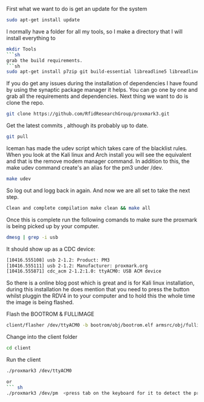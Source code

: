 
First what we want to do is get an update for the system
```sh
sudo apt-get install update
```
I normally have a folder for all my tools, so I make a directory that I will install everything to
```sh
mkdir Tools
```sh
grab the build requirements.
```sh
sudo apt-get install p7zip git build-essential libreadline5 libreadline-dev libusb-0.1-4 libusb-dev libqt4-dev perl pkg-config wget libncurses5-dev gcc-arm-none-eabi
```
If you do get any issues during the installation of dependencies I have found by using the synaptic package manager it helps. You can go one by one and grab all the requirements and dependencies. 
Next thing we want to do is clone the repo. 
```sh
git clone https://github.com/RfidResearchGroup/proxmark3.git
```
Get the latest commits , although its probably up to date.
```sh
git pull
```
Iceman has made the udev script which takes care of the blacklist rules. 
When you look at the Kali linux and Arch install you will see the equivalent and that is the remove modem manager command. 
In addition to this, the make udev command create's an alias for the pm3 under /dev. 

```sh
make udev
```
So log out and logg back in again. And now we are all set to take the next step. 
```sh
Clean and complete compilation make clean && make all
```
Once this is complete run the following comands to make sure the proxmark is being picked up by your computer. 
 ```sh
dmesg | grep -i usb
```
It should show up as a CDC device:
```sh
[10416.555108] usb 2-1.2: Product: PM3
[10416.555111] usb 2-1.2: Manufacturer: proxmark.org
[10416.555871] cdc_acm 2-1.2:1.0: ttyACM0: USB ACM device
```
So there is a online blog post which is great and is for Kali linux installation, during this installation he does mention that you need to press the button whilst pluggin the RDV4 in to your computer and to hold this the whole time the image is being flashed.  

Flash the BOOTROM & FULLIMAGE
 ```sh
 client/flasher /dev/ttyACM0 -b bootrom/obj/bootrom.elf armsrc/obj/fullimage.elf
```
Change into the client folder
 ```sh
cd client
```
Run the client 
 ```sh
./proxmark3 /dev/ttyACM0

or 
 ``` sh 
./proxmark3 /dev/pm  <press tab on the keyboard for it to detect the proxmark>
```
